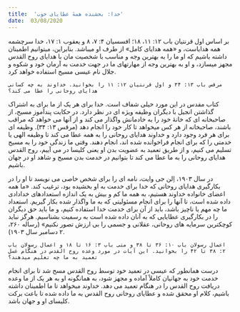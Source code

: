 ```yaml
---
title:  'خدا: بخشنده همهٔ عطایای خوب'
date:  03/08/2020
---
```


بر اساس اول قرنتیان باب ۱۲: ۱۱، ۱۸؛ افسسیان ۴: ۷، ۸ و یعقوب ۱: ۱۷، خدا سرچشمه همه هدایاست، و «همه هدایای کامل» از طرف او میباشد. بنابراین، میتوانیم اطمینان داشته باشیم که او ما را به بهترین وجه و مناسب با شخصیت مان با هدایای روح القدس مجهز میسازد، و او به بهترین وجه از مهارتهای ما در جهت خدمت به آرمان خود و شکوه و جلال نام عیسی مسیح استفاده خواهد کرد.

`مرقس باب ۱۳: ۳۴ و اول قرنتیان ۱۲: ۱۱ را بخوانید. خداوند به چه کسانی هدایای روحانی را عطا می کند؟`

کتاب مقدس در این مورد خیلی شفاف است. خدا برای هر یک از ما برای به اشتراک گذاشتن انجیل با دیگران وظیفه ویژه ای در نظر دارد. در حکایت پندآموز مسیح، از صاحبخانه ای که خانهٔ خود را به خادمانش واگذار می کند و از آنها می خواهد که مراقب باشند، صاحبخانه از هر کس میخواهد تا کار خود را انجام دهد (مرقس ۱۳: ۳۴). وظیفه ای برای هر فرد وجود دارد و خداوند هدایای روحانی را به همه عطا می کند تا وظیفه الهی یا خدمتی را که برای انجام فراخوانده شده اند، انجام دهند. وقتی ما زندگی خود را به مسیح تسلیم می کنیم، و از طریق تعمید به عضویت بدن او یعنی کلیسا در می آییم، روح القدس هدایای روحانی را به ما عطا می کند تا بتوانیم در خدمت بدن مسیح و شاهد او در جهان باشیم.

در سال ۱۹۰۳، اِلن جی وایت، نامه ای را برای شخص خاصی می نویسد تا او را در بکارگیری هدایای روحانی که خدا برای خدمت به او بخشیده بود، ترغیب کند. «ما همه اعضای خانواده خداوند هستیم، به همه ما کم و بیش به یک اندازه استعدادهای خدادادی داده شده است، تا آنها را برای انجام مسئولیتی که به ما واگذار شده بکار گیریم. استعداد ما چه مهم یا ناچیز باشد، باید از آن برای خدمت خدا استفاده کنیم، و ما باید حق دیگران را در بکارگیری عطایایی که به آنان داده شده است به رسمیت بشناسیم. هرگز نباید کوچکترین سرمایه های روحانی، عقلانی و جسمی را بی ارزش تصور نکنیم» (رساله ۲۶۰، ۲ دسامبر سال ۱۹۰۳).

`اعمال رسولان باب ۱۰: ۳۶ تا ۳۸ و متی باب ۳: ۱۶ تا ۱۸ و اعمال رسولان باب ۲: ۳۸ تا ۴۲ را بخوانید. این آیات در مورد وعده روح القدس در هنگام غسل تعمید به ما چه تعلیم میدهند؟`

درست همانطور که عیسی در تعمید خود توسط روح القدس مسح شد تا برای انجام خدمت خود به جهانیان کاملاً آماده و مجهز شود، به همانگونه او به هر یک از ما وعده دریافت روح القدس را در هنگام تعمید می دهد. خداوند میخواهد تا ما اطمینان داشته باشیم، کلام او محقق شده و عطایای روحانی روح القدس به ما داده شده تا باعث برکت کلیسای او و جهان باشد.